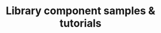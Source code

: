 ---
title: "Library component samples & tutorials"
description: "This repository contains the samples that demonstrate different usage patterns for the SharePoint Framework library component."
image: "images/samples-background-library-components.webp"
externalLink: "https://github.com/SharePoint/sp-dev-fx-library-components"
---